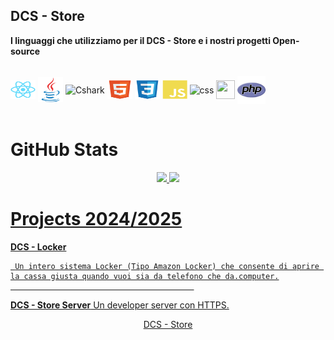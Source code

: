 ## DCS - Store                                                                                                           
                                                                                                               
**I linguaggi che utilizziamo per il DCS - Store e i nostri progetti Open-source**
<div style="display: inline_block"><br>
  <img align="center" alt="React" height="30" width="40" src="https://raw.githubusercontent.com/devicons/devicon/master/icons/react/react-original.svg">
  <img align="center" alt="java" height="40" width="40" src="https://raw.githubusercontent.com/devicons/devicon/master/icons/java/java-original.svg">
  <img align="center" alt="Cshark" height="30" width="30" src="https://user-images.githubusercontent.com/99184393/180462270-ea4a249c-627c-4479-9431-5c3fd25454c4.png">
  <img align="center" alt="Html" height="30" width="40" src="https://raw.githubusercontent.com/devicons/devicon/master/icons/html5/html5-original.svg">
  <img align="center" alt="css" height="30" width="40" src="https://raw.githubusercontent.com/devicons/devicon/master/icons/css3/css3-original.svg">
  <img align="center" alt="js" height="30" width="40" src="https://raw.githubusercontent.com/devicons/devicon/master/icons/javascript/javascript-plain.svg">
  <img align="center" alt="css" height="30" width="30" src="https://user-images.githubusercontent.com/99184393/201854074-917b3994-ea11-447a-86f9-d7a9e4969f0c.png">
  <img align="center" alt="" height="30" width="30" src="https://user-images.githubusercontent.com/99184393/177784603-d69e9d02-721a-4bce-b9b3-949165d2edeb.png">
  <img align="center" alt="" height="45" width="45" src="https://raw.githubusercontent.com/devicons/devicon/master/icons/php/php-original.svg" alt="php"/>

</div>
 <br />

 <h1>GitHub Stats</h1>
<div align="center">
  <a href="https://github.com/DCS-Store">
  <img height="180em" src="https://github-readme-stats.vercel.app/api?username=DCS-Store&show_icons=true&theme=radical"/>
 <img height="180em" src="https://github-readme-stats.vercel.app/api/top-langs/?username=DCS-Store&layout=compact"/>
</div>
<div> 
</div>
<h1>Projects 2024/2025</h1>

**DCS - Locker**
```
 Un intero sistema Locker (Tipo Amazon Locker) che consente di aprire la cassa giusta quando vuoi sia da telefono che da.computer.
                                         
 ```
**DCS - Store  Server**
Un developer server con HTTPS.

<p align="center">DCS - Store</p>

